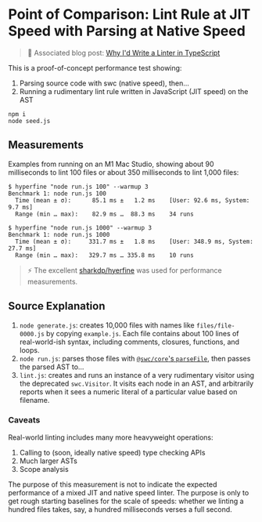 # Point of Comparison: Lint Rule at JIT Speed with Parsing at Native Speed

> 📝 Associated blog post: [Why I'd Write a Linter in TypeScript](https://joshuakgoldberg.com/blog/why-id-write-a-linter-in-typescript)

This is a proof-of-concept performance test showing:

1. Parsing source code with swc (native speed), then...
2. Running a rudimentary lint rule written in JavaScript (JIT speed) on the AST

```shell
npm i
node seed.js
```

## Measurements

Examples from running on an M1 Mac Studio, showing about 90 milliseconds to lint 100 files or about 350 milliseconds to lint 1,000 files:

```plaintext
$ hyperfine "node run.js 100" --warmup 3
Benchmark 1: node run.js 100
  Time (mean ± σ):      85.1 ms ±   1.2 ms    [User: 92.6 ms, System: 9.7 ms]
  Range (min … max):    82.9 ms …  88.3 ms    34 runs
```

```plaintext
$ hyperfine "node run.js 1000" --warmup 3
Benchmark 1: node run.js 1000
  Time (mean ± σ):     331.7 ms ±   1.8 ms    [User: 348.9 ms, System: 27.7 ms]
  Range (min … max):   329.7 ms … 335.8 ms    10 runs
```

> ⚡️ The excellent [sharkdp/hyerfine](https://github.com/sharkdp/hyperfine) was used for performance measurements.

## Source Explanation

1. `node generate.js`: creates 10,000 files with names like `files/file-0000.js` by copying `example.js`.
   Each file contains about 100 lines of real-world-ish syntax, including comments, closures, functions, and loops.
2. `node run.js`: parses those files with [`@swc/core`'s `parseFile`](https://swc.rs/docs/usage/core#parsefile), then passes the parsed AST to...
3. `lint.js`: creates and runs an instance of a very rudimentary visitor using the deprecated `swc.Visitor`.
   It visits each node in an AST, and arbitrarily reports when it sees a numeric literal of a particular value based on filename.

### Caveats

Real-world linting includes many more heavyweight operations:

1. Calling to (soon, ideally native speed) type checking APIs
2. Much larger ASTs
3. Scope analysis

The purpose of this measurement is not to indicate the expected performance of a mixed JIT and native speed linter.
The purpose is only to get rough starting baselines for the scale of speeds: whether we linting a hundred files takes, say, a hundred milliseconds verses a full second.
